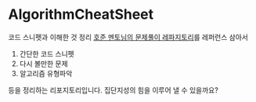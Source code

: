 # AlgorithmCheatSheet
코드 스니펫과 이해한 것 정리
[호준 멘토님의 문제풀이 레파지토리](https://github.com/paullabkorea/programmersLv0/tree/main)를 레퍼런스 삼아서

1. 간단한 코드 스니펫
2. 다시 볼만한 문제
3. 알고리즘 유형파악

등을 정리하는 리포지토리입니다. 집단지성의 힘을 이루어 낼 수 있을까요?
